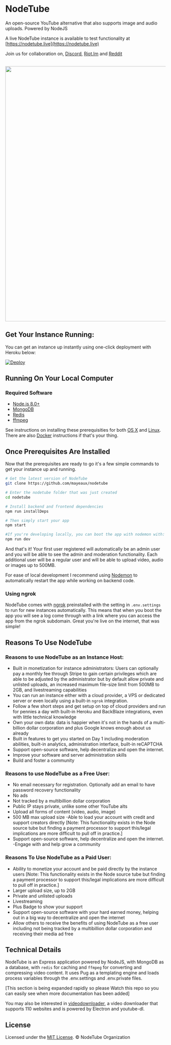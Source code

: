# NodeTube
An open-source YouTube alternative that also supports image and audio uploads. Powered by NodeJS 

A live NodeTube instance is available to test functionality at [https://nodetube.live](https://nodetube.live)

Join us for collaboration on, [Discord](https://discord.gg/ejGah8H), [Riot.Im](https://riot.im/app/#/room/#nodetube:matrix.org) and [Reddit](https://reddit.com/r/nodetube)

<br>

<img src="https://user-images.githubusercontent.com/7200471/71605820-40db7880-2b29-11ea-8fa0-b8628cfd55ad.png" width="800" >

## Get Your Instance Running:

You can get an instance up instantly using one-click deployment with Heroku below:

[![Deploy](https://www.herokucdn.com/deploy/button.png)](https://heroku.com/deploy?template=https://github.com/mayeaux/nodetube)

## Running On Your Local Computer

### Required Software
- [Node.js 8.0+](https://nodejs.org/en/download/)
- [MongoDB](https://www.mongodb.org/downloads)
- [Redis](https://redis.io/download)
- [ffmpeg](https://www.ffmpeg.org/download.html)

See instructions on installing these prerequisities for both [OS X](https://github.com/mayeaux/nodetube/wiki/Installation-Instructions---OS-X) and [Linux](https://github.com/mayeaux/nodetube/wiki/Installation-Instructions---Linux). There are also [Docker](https://github.com/mayeaux/nodetube/wiki/Docker) instructions if that's your thing.

Once Prerequisites Are Installed
---------------

Now that the prerequisites are ready to go it's a few simple commands to get your instance up and running.

```bash
# Get the latest version of NodeTube
git clone https://github.com/mayeaux/nodetube

# Enter the nodetube folder that was just created
cd nodetube

# Install backend and frontend dependencies
npm run installDeps

# Then simply start your app
npm start

#If you're developing locally, you can boot the app with nodemon with:
npm run dev
```

And that's it! Your first user registered will automatically be an admin user and you will be able to see the admin and moderation functionality. Each additional user will be a regular user and will be able to upload video, audio or images up to 500MB.

For ease of local development I recommend using [Nodemon](https://github.com/remy/nodemon) to automatically restart the app while working on backend code.

### Using ngrok
NodeTube comes with [ngrok](https://www.https://ngrok.com) preinstalled with the setting in `.env.settings` to run for new instances automatically. This means that when you boot the app you will see a log come through with a link where you can access the app from the ngrok subdomain. Great you're live on the internet, that was simple!

## Reasons To Use NodeTube
### Reasons to use NodeTube as an Instance Host:
- Built in monetization for instance administrators: Users can optionally pay a monthly fee through Stripe to gain certain privileges which are able to be adjusted by the administrator but by default allow private and unlisted uploads, an increased maximum file-size limit from 500MB to 2GB, and livestreaming capabilities 
- You can run an instance either with a cloud provider, a VPS or dedicated server or even locally using a built-in `ngrok` integration.
- Follow a few short steps and get setup on top of cloud providers and run for pennies a day with built-in Heroku and BackBlaze integrations, even with little technical knowledge
- Own your own data: data is happier when it's not in the hands of a multi-billion dollar corporation and plus Google knows enough about us already 
- Built in features to get you started on Day 1 including moderation abilities, built-in analytics, administration interface, built-in reCAPTCHA 
- Support open-source software, help decentralize and open the internet.
- Improve your software and server administration skills
- Build and foster a community

### Reasons to use NodeTube as a Free User:
- No email necessary for registration. Optionally add an email to have password recovery functionality
- No ads
- Not tracked by a multibillion dollar corporation
- Public IP stays private, unlike some other YouTube alts
- Upload all forms of content (video, audio, image)
- 500 MB max upload size
-Able to load your account with credit and support creators directly [Note: This functionality exists in the Node source tube but finding a payment processor to support this/legal implications are more difficult to pull off in practice.]
- Support open-source software, help decentralize and open the internet.
-Engage with and help grow a community

### Reasons To Use NodeTube as a Paid User:
- Ability to monetize your account and be paid directly by the instance users [Note: This functionality exists in the Node source tube but finding a payment processor to support this/legal implications are more difficult to pull off in practice.]
- Larger upload size, up to 2GB
- Private and unlisted uploads
- Livestreaming
- Plus Badge to show your support
- Support open-source software with your hard earned money, helping out in a big way to decentralize and open the internet 
- Allow others to receive the benefits of using NodeTube as a free user including not being tracked by a multibillion dollar corporation and receiving their media ad free


## Technical Details

NodeTube is an Express application powered by NodeJS, with MongoDB as a database, with `redis` for caching and `ffmpeg` for converting and compressing video content. It uses Pug as a templating engine and loads process variables through the .env.settings and .env.private files.

[This section is being expanded rapidly so please Watch this repo so you can easily see when more documentation has been added]

You may also be interested in [videodownloader](https://github.com/mayeaux/videodownloader), a video downloader that supports 110 websites and is powered by Electron and youtube-dl.

License
-------

Licensed under the [MIT License](LICENSE.md). &copy; NodeTube Organization
